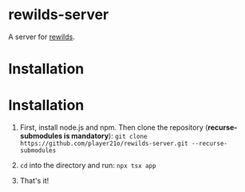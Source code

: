 # rewilds-server

A server for [rewilds](https://github.com/player21o/rewilds).

# Installation

# Installation

1. First, install node.js and npm. Then clone the repository (**recurse-submodules is mandatory**):
   `git clone https://github.com/player21o/rewilds-server.git --recurse-submodules`

2. `cd` into the directory and run:
   `npx tsx app`

3. That's it!
